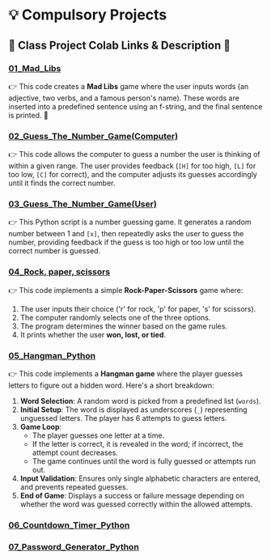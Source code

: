 # 💡 Compulsory Projects  

## 📂 **Class Project Colab Links & Description** 🔗

### [01_Mad_Libs](https://colab.research.google.com/drive/1v5JF892a6MZNWJ3TdGSEkKhHX-8afuWA) 
👉 This code creates a **Mad Libs** game where the user inputs words (an adjective, two verbs, and a famous person's name). These words are inserted into a predefined sentence using an f-string, and the final sentence is printed. 🚀

### [02_Guess_The_Number_Game(Computer)](https://colab.research.google.com/drive/1uIRNvh6aawDEHIrlnPVqryv_ynx0zahJ)
👉 This code allows the computer to guess a number the user is thinking of within a given range. The user provides feedback (`[H]` for too high, `[L]` for too low, `[C]` for correct), and the computer adjusts its guesses accordingly until it finds the correct number.
### [03_Guess_The_Number_Game(User)](https://colab.research.google.com/drive/1NbBZ9nY4nQoanAMl9Tw42dfGIZTvMnPb)
👉 This Python script is a number guessing game. It generates a random number between 1 and `[x]`, then repeatedly asks the user to guess the number, providing feedback if the guess is too high or too low until the correct number is guessed.
### [04_Rock, paper, scissors](https://colab.research.google.com/drive/1_5YOltoiafxWREkeH9yifyxhhNDL63Ec)
👉  This code implements a simple **Rock-Paper-Scissors** game where:  
1. The user inputs their choice ('r' for rock, 'p' for paper, 's' for scissors).  
2. The computer randomly selects one of the three options.  
3. The program determines the winner based on the game rules.  
4. It prints whether the user **won, lost, or tied**.

### [05_Hangman_Python](https://colab.research.google.com/drive/1lLGYcLV6StdwwZ2Zx34E3GCBK7SbrVJ8#scrollTo=7f2jrjcVHckp)
👉  This code implements a **Hangman game** where the player guesses letters to figure out a hidden word. Here's a short breakdown:

1. **Word Selection**: A random word is picked from a predefined list (`words`).
2. **Initial Setup**: The word is displayed as underscores (`_`) representing unguessed letters. The player has 6 attempts to guess letters.
3. **Game Loop**: 
   - The player guesses one letter at a time.
   - If the letter is correct, it is revealed in the word; if incorrect, the attempt count decreases.
   - The game continues until the word is fully guessed or attempts run out.
4. **Input Validation**: Ensures only single alphabetic characters are entered, and prevents repeated guesses.
5. **End of Game**: Displays a success or failure message depending on whether the word was guessed correctly within the allowed attempts.
   
### [06_Countdown_Timer_Python](https://colab.research.google.com/drive/1N4f6yRY2l3wKgYdwGyXGyKCudsfxF2hM#scrollTo=FBpZrH2PI2TW&uniqifier=10)

### [07_Password_Generator_Python](https://colab.research.google.com/drive/1rsjFBcsXbB4_KbNaQMJWt5_J0SSnXrWA)
